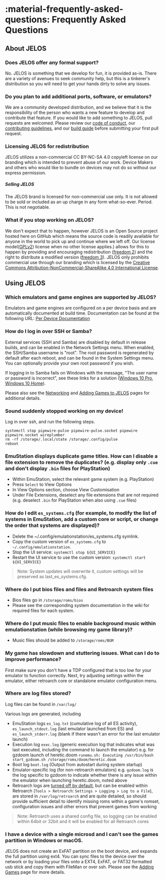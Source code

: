 # :material-frequently-asked-questions: Frequently Asked Questions

## About JELOS

### Does JELOS offer any formal support?
No. JELOS is something that we develop for fun, it is provided as-is.  There are a variety of avenues to seek community help, but this is a tinkerer's distribution so you will need to get your hands dirty to solve any issues.

### Do you plan to add additional ports, software, or emulators?
We are a community developed distribution, and we believe that it is the responsibility of the person who wants a new feature to develop and contribute that feature. If you would like to add something to JELOS, pull requests are welcomed.  Please review our [code of conduct](contribute/code-of-conduct.md), our [contributing guidelines](contribute/index.md), and our [build guide](contribute/build.md) before submitting your first pull request.

### Licensing JELOS for redistribution
JELOS utilizes a non-commercial CC BY-NC-SA 4.0 copyleft license on our branding which is intended to prevent abuse of our work.  Device Makers and others who would like to bundle on devices may not do so without our express permission.

##### Selling JELOS
The JELOS brand is licensed for non-commercial use only.  It is not allowed to be sold or included as an up charge in any form what-so-ever.  Period.  This is not negotiable.

### What if you stop working on JELOS?
We don't expect that to happen, however JELOS is an Open Source project hosted here on GitHub which means the source code is readily available for anyone in the world to pick up and continue where we left off.  Our license model([GPLv2](https://choosealicense.com/licenses/gpl-2.0/)) license when no other license applies.) allows for this to happen by providing and encouraging redistribution ([freedom 2](https://www.gnu.org/philosophy/free-sw.en.html#four-freedoms)) and the right to distribute a modified version ([freedom 3](https://www.gnu.org/philosophy/free-sw.en.html#four-freedoms)).  JELOS only prohibits commercial use through our branding which is licensed by the [Creative Commons Attribution-NonCommercial-ShareAlike 4.0 International License](https://tldrlegal.com/license/creative-commons-attribution-noncommercial-sharealike-4.0-international-(cc-by-nc-sa-4.0)).

## Using JELOS

### Which emulators and game engines are supported by JELOS?
Emulators and game engines are configured on a per device basis and are automatically documented at build time.  Documentation can be found at the following URL: [Per Device Documentation](https://github.com/JustEnoughLinuxOS/distribution/tree/main/documentation/PER_DEVICE_DOCUMENTATION)

### How do I log in over SSH or Samba?
External services (SSH and Samba) are disabled by default in release builds, and can be enabled in the Network Settings menu.  When enabled, the SSH/Samba username is "root".  The root password is regenerated by default after each reboot, and can be found in the System Settings menu.  You can optionally provide your own root password if you wish.

If logging in to Samba fails on Windows with the message, "The user name or password is incorrect", see these links for a solution ([Windows 10 Pro](https://superuser.com/a/1129426/55073), [Windows 10 Home](https://superuser.com/a/1178850/55073)).

Please also see the [Networking](/configure/networking) and [Adding Games to JELOS](/play/add-games/#option-1-network-transfer) pages for additional details.

### Sound suddenly stopped working on my device!
Log in over ssh, and run the following steps.
```
systemctl stop pipewire-pulse pipewire-pulse.socket pipewire pipewire.socket wireplumber
rm -rf /storage/.local/state /storage/.config/pulse
reboot
```

### EmuStation displays duplicate game titles. How can I disable a file extension to remove the duplicates? (e.g. display only `.cue` and don't display `.bin` files for PlayStation)

* Within EmuStation, select the relevant game system (e.g. PlayStation)
* Press `Select` to View Options
* In View Options section, choose View Customisation
* Under File Extensions, deselect any file extensions that are not required (e.g. deselect `.bin` for PlayStation when also using `.cue` files)

### How do I edit `es_systems.cfg` (for example, to modify the list of systems in EmuStation, add a custom core or script, or change the order that systems are displayed)?

* Delete the ~/.config/emulationstation/es_systems.cfg symlink.
* Copy the custom version of `es_systems.cfg` to `~/.config/emulationstation`.
* Stop the UI service: `systemctl stop ${UI_SERVICE}`
* Restart the UI service to use the custom version: `systemctl start ${UI_SERVICE}`

> Note: System updates will overwrite it, custom settings will be preserved as last_es_systems.cfg.

### Where do I put bios files and files and Retroarch system files

* Bios files go in `/storage/roms/bios`
* Please see the corresponding system documentation in the wiki for required files for each system.

### Where do I put music files to enable background music within emulationstation (while browsing my game library)?

* Music files should be added to `/storage/roms/BGM`

### My game has slowdown and stuttering issues. What can I do to improve performance?

First make sure you don't have a TDP configured that is too low for your emulator to function correctly.  Next, try adjusting settings within the emulator, either retroarch core or standalone emulator configuration menu.

### Where are log files stored?

Log files can be found in `/var/log/`

Various logs are generated, including

* EmuStation logs `es_log.txt` (cumulative log of all ES activity), `es_launch_stdout.log` (last emulator launched from ES) and `es_launch_stderr.log` (blank if there wasn't an error for the last emulator launch)
* Execution log `exec.log` (generic execution log that indicates what was last executed, including the command to launch the emulator) e.g. for gzdoom launch of heretic.doom `runemu.sh: Executing /usr/bin/bash start_gzdoom.sh /storage/roms/doom/heretic.doom`
* Boot log `boot.log` (Output from autostart during system startup)
* Emulator-specific log (for non-retroarch emulators) e.g. `gzdoom.log` is the log specific to gzdoom to indicate whether there is any issue within the emulator when launching heretic.doom, noted above
* Retroarch logs are [turned off by default](https://github.com/JustEnoughLinuxOS/distribution/blob/main/packages/games/emulators/retroarch/sources/handheld/retroarch.cfg#L420), but can be enabled within Retroarch (`Tools > Retroarch`: `Settings > Logging > Log to a File`), are stored in `/var/log/retroarch` and are quite detailed, so should provide sufficient detail to identify missing roms within a game's romset, configuration issues and other errors that prevent games from working

> Note: Retroarch uses a shared config file, so logging can be enabled within 64bit or 32bit and it will be enabled for all Retroarch cores

### I have a device with a single microsd and I can't see the games partition in Windows or macOS.

JELOS does not create an ExFAT partition on the boot device, and expands the full partition using ext4.  You can sync files to the device over the network or by loading your files onto a EXT4, ExFAT, or FAT32 formatted usb stick and copy them with FileMan or over ssh.  Please see the [Adding Games](/play/add-games) page for more details.
